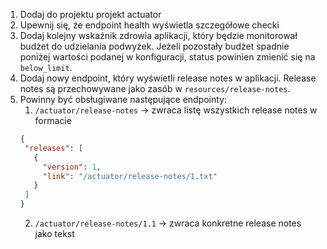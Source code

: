 1. Dodaj do projektu projekt actuator
2. Upewnij się, że endpoint health wyświetla szczegółowe checki
3. Dodaj kolejny wskaźnik zdrowia aplikacji, który będzie monitorował budżet do udzielania podwyżek. Jeżeli pozostały
   budżet spadnie poniżej wartości podanej w konfiguracji, status powinien zmienić się na `below_limit`.
1. Dodaj nowy endpoint, który wyświetli release notes w aplikacji. Release notes są przechowywane jako zasób
   w `resources/release-notes`.
1. Powinny być obsługiwane następujące endpointy:
    1. `/actuator/release-notes` -> zwraca listę wszystkich release notes w formacie
    ```json
   {
     "releases": [
       {
         "version": 1, 
         "link": "/actuator/release-notes/1.txt"
       }
     ] 
   }
    ```
   2. `/actuator/release-notes/1.1` -> zwraca konkretne release notes jako tekst